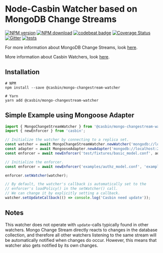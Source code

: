 # Node-Casbin Watcher based on MongoDB Change Streams

[![NPM version][npm-image]][npm-url]
[![NPM download][download-image]][download-url]
[![codebeat badge](https://codebeat.co/badges/6a941388-2e36-408b-952e-2bd227e3997c)](https://codebeat.co/projects/github-com-node-casbin-mongo-changestream-watcher-master)
[![Coverage Status](https://coveralls.io/repos/github/node-casbin/mongo-changestream-watcher/badge.svg?branch=master)](https://coveralls.io/github/node-casbin/mongo-changestream-watcher?branch=master)
[![Gitter](https://badges.gitter.im/Join%20Chat.svg)](https://gitter.im/casbin/lobby)
[![tests](https://github.com/node-casbin/casbin-mongo-changestream-watcher/actions/workflows/main.yml/badge.svg)](https://github.com/node-casbin/casbin-mongo-changestream-watcher/actions/workflows/main.yml)

[npm-image]: https://img.shields.io/npm/v/@casbin/mongo-changestream-watcher.svg?style=flat-square
[npm-url]: https://npmjs.org/package/@casbin/mongo-changestream-watcher
[download-image]: https://img.shields.io/npm/dm/@casbin/mongo-changestream-watcher.svg?style=flat-square
[download-url]: https://npmjs.org/package/@casbin/mongo-changestream-watcher

For more information about MongoDB Change Streams, look [here](https://www.mongodb.com/docs/manual/changeStreams/).

More information about Casbin Watchers, look [here](https://casbin.io/docs/watchers).

## Installation

```shell script
# NPM
npm install --save @casbin/mongo-changestream-watcher

# Yarn
yarn add @casbin/mongo-changestream-watcher
```

## Simple Example using Mongoose Adapter

```typescript
import { MongoChangeStreamWatcher } from '@casbin/mongo-changestream-watcher';
import { newEnforcer } from 'casbin';

// Initialize the watcher by connecting to a replica set.
const watcher = await MongoChangeStreamWatcher.newWatcher('mongodb://localhost:27001,localhost:27002/casbin?replicaSet=rs0', {collectionName: 'casbin_rule'});
const adapter = await MongooseAdapter.newAdapter('mongodb://localhost:27001,localhost:27002/casbin?replicaSet=rs0');
const enforcer = await newEnforcer('test/fixtures/basic_model.conf', adapter);

// Initialize the enforcer.
const enforcer = await newEnforcer('examples/authz_model.conf', 'examples/authz_policy.csv');

enforcer.setWatcher(watcher);

// By default, the watcher's callback is automatically set to the
// enforcer's loadPolicy() in the setWatcher() call.
// We can change it by explicitly setting a callback.
watcher.setUpdateCallback(() => console.log('Casbin need update'));
```

## Notes

This watcher does not operate with `update`-calls typically found in other watchers. Mongo Change Stream directly reacts to changes in the database collection, and therefore all other watchers listening to the same stream will be automatically notified when changes do occur. However, this means that watcher also gets notified by its own changes.
